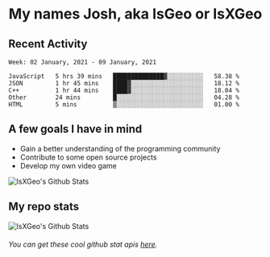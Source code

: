 <h1 align="center">My names Josh, aka IsGeo or IsXGeo</h1>

## Recent Activity
<!--START_SECTION:waka-->
```text
Week: 02 January, 2021 - 09 January, 2021

JavaScript   5 hrs 39 mins   ██████████████▓░░░░░░░░░░   58.38 % 
JSON         1 hr 45 mins    ████▓░░░░░░░░░░░░░░░░░░░░   18.12 % 
C++          1 hr 44 mins    ████▓░░░░░░░░░░░░░░░░░░░░   18.04 % 
Other        24 mins         █░░░░░░░░░░░░░░░░░░░░░░░░   04.28 % 
HTML         5 mins          ▒░░░░░░░░░░░░░░░░░░░░░░░░   01.00 % 
```
<!--END_SECTION:waka-->

## **A few goals I have in mind**

- Gain a better understanding of the programming community
- Contribute to some open source projects
- Develop my own video game

<img align="center" alt="IsXGeo's Github Stats" src="https://github-readme-stats.vercel.app/api/top-langs/?username=IsXGeo&layout=compact"/><br>

## **My repo stats**

<img align="center" alt="IsXGeo's Github Stats" src="https://github-readme-stats.vercel.app/api?username=IsXGeo&count_private=true&show_icons=true&include_all_commits=true"/>

###### You can get these cool github stat apis [here](https://github.com/anuraghazra/github-readme-stats).
